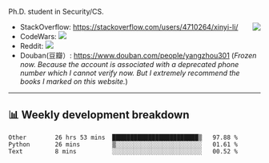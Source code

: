 Ph.D. student in Security/CS.

<img align="right" src="https://github-readme-stats.vercel.app/api?username=li-xin-yi&count_private=true&show_icons=true&hide_title=true&theme=tokyonight" />

- StackOverflow: https://stackoverflow.com/users/4710264/xinyi-li/
- CodeWars: [![](https://www.codewars.com/users/xy-li/badges/micro)](https://www.codewars.com/users/xy-li/)
- Reddit: [![](https://img.shields.io/reddit/user-karma/combined/xy-li?style=social)](https://www.reddit.com/user/xy-li/)
- Douban(豆瓣）: https://www.douban.com/people/yangzhou301  (*Frozen now. Because the account is associated with a deprecated phone number which I cannot verify now. But I extremely recommend the books I marked on this website.*)

---

## 📊 Weekly development breakdown

<!--START_SECTION:waka-->
```text
Other        26 hrs 53 mins  ████████████████████████▒   97.88 % 
Python       26 mins         ▒░░░░░░░░░░░░░░░░░░░░░░░░   01.61 % 
Text         8 mins          ░░░░░░░░░░░░░░░░░░░░░░░░░   00.52 % 
```
<!--END_SECTION:waka-->
